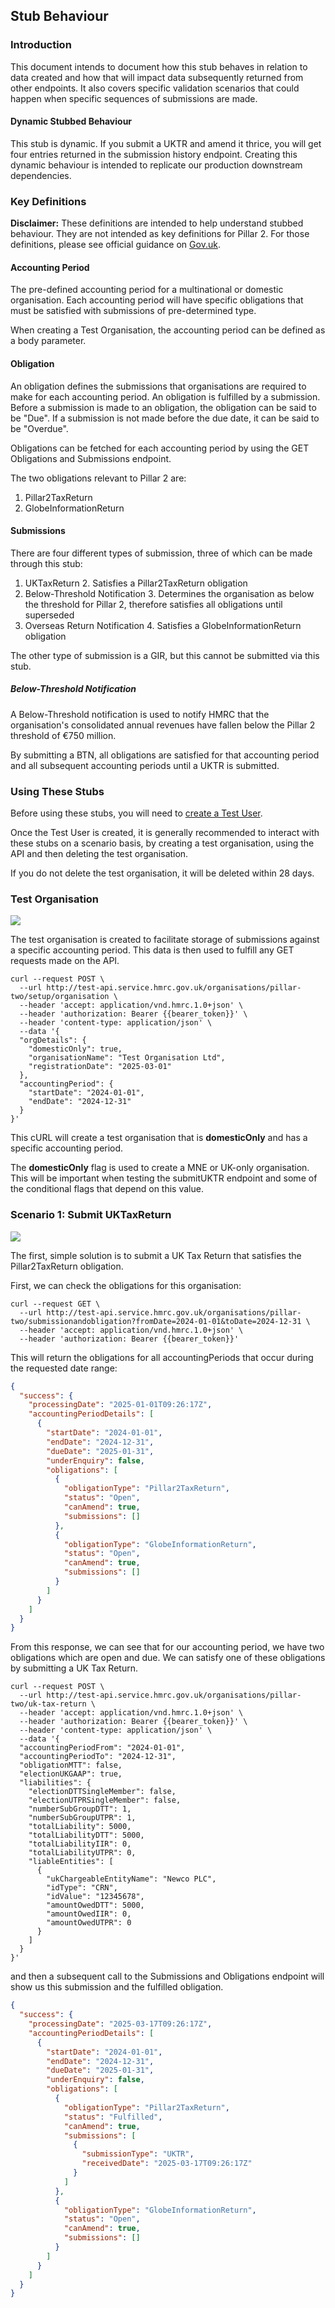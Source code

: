 ## Stub Behaviour

### Introduction
This document intends to document how this stub behaves in relation to data created and how that will impact
data subsequently returned from other endpoints. It also covers specific validation scenarios that could 
happen when specific sequences of submissions are made.

#### Dynamic Stubbed Behaviour
This stub is dynamic. If you submit a UKTR and amend it thrice, you will get four entries returned in the submission history endpoint.
Creating this dynamic behaviour is intended to replicate our production downstream dependencies.

### Key Definitions
**Disclaimer:** These definitions are intended to help understand stubbed behaviour. They are not intended as key definitions for Pillar 2.
For those definitions, please see official guidance on [Gov.uk](https://www.gov.uk/government/collections/multinational-top-up-tax-and-domestic-top-up-tax).

#### Accounting Period
The pre-defined accounting period for a multinational or domestic organisation. Each accounting period will
have specific obligations that must be satisfied with submissions of pre-determined type.

When creating a Test Organisation, the accounting period can be defined as a body parameter.

#### Obligation
An obligation defines the submissions that organisations are required to make for each accounting period. An obligation is
fulfilled by a submission. 
Before a submission is made to an obligation, the obligation can be said to be "Due". If a submission is not made before the due date, it can be said to be "Overdue".

Obligations can be fetched for each accounting period by using the GET Obligations and Submissions endpoint.

The two obligations relevant to Pillar 2 are:
1. Pillar2TaxReturn
2. GlobeInformationReturn

#### Submissions
There are four different types of submission, three of which can be made through this stub:
1. UKTaxReturn
   2. Satisfies a Pillar2TaxReturn obligation
2. Below-Threshold Notification
   3. Determines the organisation as below the threshold for Pillar 2, therefore satisfies all obligations until superseded
3. Overseas Return Notification
   4. Satisfies a GlobeInformationReturn obligation

The other type of submission is a GIR, but this cannot be submitted via this stub.

##### Below-Threshold Notification
A Below-Threshold notification is used to notify HMRC that the organisation's consolidated annual revenues have fallen below the Pillar 2 threshold of €750 million.

By submitting a BTN, all obligations are satisfied for that accounting period and all subsequent accounting periods until a UKTR is submitted.


### Using These Stubs
Before using these stubs, you will need to [create a Test User](https://developer.service.hmrc.gov.uk/api-documentation/docs/api/service/api-platform-test-user/1.0).

Once the Test User is created, it is generally recommended to interact with these stubs on a scenario basis, by creating a test organisation, using the API and then deleting the test organisation.

If you do not delete the test organisation, it will be deleted within 28 days.

### Test Organisation
[![](https://mermaid.ink/img/pako:eNp1UsFOwzAM_ZUoV1YVOPYwCYkLB7RJHRfUi5eYNVqbhMQRQtP-Hacpo5tETs7z83t2nJNUTqNsZGcjfia0Cp8NHAKMnRV8QJELQg0GLRXEQyCjjAdLAhL1BS2Mar2-y1gjtpt2J2oH1NfkjmhnNc5lTmE3ArwfjAIyzoo9QsAgFmwVEAivDJOAKAgjR5HJT9uXW_v0612qq0yuMrl24QDWxMktlrK0bGaXZd-yrEYCM8R_u2gp7eOt8QReBl961d4MA4SKvlwdkZK_ShedqXrZzeP9w2ytOytXcsQwgtG8qVOu6CT1OGInGw41hGPHGzwzj5_Ytd9WyYZCwpUMLh162XzAEPmWvGbFecMXlId6d-7vjtrw1l_Lx5j-x_kH_p69Fw?type=png)](https://mermaid.live/edit#pako:eNp1UsFOwzAM_ZUoV1YVOPYwCYkLB7RJHRfUi5eYNVqbhMQRQtP-Hacpo5tETs7z83t2nJNUTqNsZGcjfia0Cp8NHAKMnRV8QJELQg0GLRXEQyCjjAdLAhL1BS2Mar2-y1gjtpt2J2oH1NfkjmhnNc5lTmE3ArwfjAIyzoo9QsAgFmwVEAivDJOAKAgjR5HJT9uXW_v0612qq0yuMrl24QDWxMktlrK0bGaXZd-yrEYCM8R_u2gp7eOt8QReBl961d4MA4SKvlwdkZK_ShedqXrZzeP9w2ytOytXcsQwgtG8qVOu6CT1OGInGw41hGPHGzwzj5_Ytd9WyYZCwpUMLh162XzAEPmWvGbFecMXlId6d-7vjtrw1l_Lx5j-x_kH_p69Fw)

The test organisation is created to facilitate storage of submissions against a specific accounting period. This data is then used to fulfill any GET requests made on the API.


```shell
curl --request POST \
  --url http://test-api.service.hmrc.gov.uk/organisations/pillar-two/setup/organisation \
  --header 'accept: application/vnd.hmrc.1.0+json' \
  --header 'authorization: Bearer {{bearer_token}}' \
  --header 'content-type: application/json' \
  --data '{
  "orgDetails": {
    "domesticOnly": true,
    "organisationName": "Test Organisation Ltd",
    "registrationDate": "2025-03-01"
  },
  "accountingPeriod": {
    "startDate": "2024-01-01",
    "endDate": "2024-12-31"
  }
}'
```

This cURL will create a test organisation that is **domesticOnly** and has a specific accounting period. 

The **domesticOnly** flag is used to create a MNE or UK-only organisation. This will be important when testing the submitUKTR endpoint and some of the conditional flags that depend on this value.

### Scenario 1: Submit UKTaxReturn
[![](https://mermaid.ink/img/pako:eNp1kbtOAzEQRX9lNC2xCCldpAJRoSAtVeRm1p5srKzHwQ8JFOXf8e4CgiLdjH3ulXV8QRsdo0allBEb5eAHbQSgHDmwBuGoHKWTkRnI_F5ZLD96GhKFCQQgW2ICO3qWspwss9pu77pS-6zhdde9wX09qUIfKnGpSRZyvp_AJaJhs34Am5gKuxtdz0-tKvajH6j4KJnE5doHn_O03axdw58MtBD8S-EKA6dA3jUZl6nF4OzAoG7j7ACNXBtHtcTuUyzqkiqvMMU6HFEfaMxtq2fXHv8t6Ac5k-xjDL8QO9-cvSzq5x-4fgH6coWA?type=png)](https://mermaid.live/edit#pako:eNp1kbtOAzEQRX9lNC2xCCldpAJRoSAtVeRm1p5srKzHwQ8JFOXf8e4CgiLdjH3ulXV8QRsdo0allBEb5eAHbQSgHDmwBuGoHKWTkRnI_F5ZLD96GhKFCQQgW2ICO3qWspwss9pu77pS-6zhdde9wX09qUIfKnGpSRZyvp_AJaJhs34Am5gKuxtdz0-tKvajH6j4KJnE5doHn_O03axdw58MtBD8S-EKA6dA3jUZl6nF4OzAoG7j7ACNXBtHtcTuUyzqkiqvMMU6HFEfaMxtq2fXHv8t6Ac5k-xjDL8QO9-cvSzq5x-4fgH6coWA)


The first, simple solution is to submit a UK Tax Return that satisfies the Pillar2TaxReturn obligation.

First, we can check the obligations for this organisation:
```shell
curl --request GET \
  --url http://test-api.service.hmrc.gov.uk/organisations/pillar-two/submissionandobligation?fromDate=2024-01-01&toDate=2024-12-31 \
  --header 'accept: application/vnd.hmrc.1.0+json' \
  --header 'authorization: Bearer {{bearer_token}}' 
```

This will return the obligations for all accountingPeriods that occur during the requested date range:
```json
{
  "success": {
    "processingDate": "2025-01-01T09:26:17Z",
    "accountingPeriodDetails": [
      {
        "startDate": "2024-01-01",
        "endDate": "2024-12-31",
        "dueDate": "2025-01-31",
        "underEnquiry": false,
        "obligations": [
          {
            "obligationType": "Pillar2TaxReturn",
            "status": "Open",
            "canAmend": true,
            "submissions": []
          },
          {
            "obligationType": "GlobeInformationReturn",
            "status": "Open",
            "canAmend": true,
            "submissions": []
          }
        ]
      }
    ]
  }
}
```

From this response, we can see that for our accounting period, we have two obligations which are open and due. We can satisfy one of these obligations by submitting a UK Tax Return.

```shell
curl --request POST \
  --url http://test-api.service.hmrc.gov.uk/organisations/pillar-two/uk-tax-return \
  --header 'accept: application/vnd.hmrc.1.0+json' \
  --header 'authorization: Bearer {{bearer_token}}' \
  --header 'content-type: application/json' \
  --data '{
  "accountingPeriodFrom": "2024-01-01",
  "accountingPeriodTo": "2024-12-31",
  "obligationMTT": false,
  "electionUKGAAP": true,
  "liabilities": {
    "electionDTTSingleMember": false,
    "electionUTPRSingleMember": false,
    "numberSubGroupDTT": 1,
    "numberSubGroupUTPR": 1,
    "totalLiability": 5000,
    "totalLiabilityDTT": 5000,
    "totalLiabilityIIR": 0,
    "totalLiabilityUTPR": 0,
    "liableEntities": [
      {
        "ukChargeableEntityName": "Newco PLC",
        "idType": "CRN",
        "idValue": "12345678",
        "amountOwedDTT": 5000,
        "amountOwedIIR": 0,
        "amountOwedUTPR": 0
      }
    ]
  }
}'
```

and then a subsequent call to the Submissions and Obligations endpoint will show us this submission and the fulfilled obligation.

```json
{
  "success": {
    "processingDate": "2025-03-17T09:26:17Z",
    "accountingPeriodDetails": [
      {
        "startDate": "2024-01-01",
        "endDate": "2024-12-31",
        "dueDate": "2025-01-31",
        "underEnquiry": false,
        "obligations": [
          {
            "obligationType": "Pillar2TaxReturn",
            "status": "Fulfilled",
            "canAmend": true,
            "submissions": [
              {
                "submissionType": "UKTR",
                "receivedDate": "2025-03-17T09:26:17Z"
              }
            ]
          },
          {
            "obligationType": "GlobeInformationReturn",
            "status": "Open",
            "canAmend": true,
            "submissions": []
          }
        ]
      }
    ]
  }
}
```
